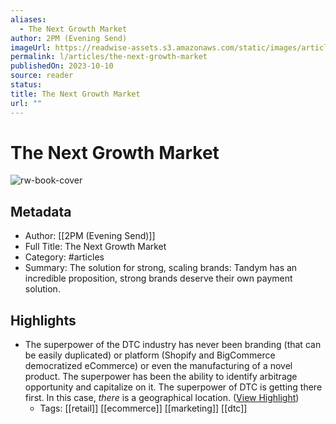 ```yaml
---
aliases:
  - The Next Growth Market
author: 2PM (Evening Send)
imageUrl: https://readwise-assets.s3.amazonaws.com/static/images/article0.00998d930354.png
permalink: l/articles/the-next-growth-market
publishedOn: 2023-10-10
source: reader
status: 
title: The Next Growth Market
url: ""
---
```

# The Next Growth Market

![rw-book-cover](https://readwise-assets.s3.amazonaws.com/static/images/article0.00998d930354.png)

## Metadata

- Author: [[2PM (Evening Send)]]
- Full Title: The Next Growth Market
- Category: #articles
- Summary: The solution for strong, scaling brands: Tandym has an incredible proposition, strong brands deserve their own payment solution.

## Highlights

- The superpower of the DTC industry has never been branding (that can be easily duplicated) or platform (Shopify and BigCommerce democratized eCommerce) or even the manufacturing of a novel product. The superpower has been the ability to identify arbitrage opportunity and capitalize on it. The superpower of DTC is getting there first. In this case, _there_ is a geographical location. ([View Highlight](https://read.readwise.io/read/01hcf0yt8hx8mzhzm86k2pcx12))
    - Tags: [[retail]] [[ecommerce]] [[marketing]] [[dtc]]
